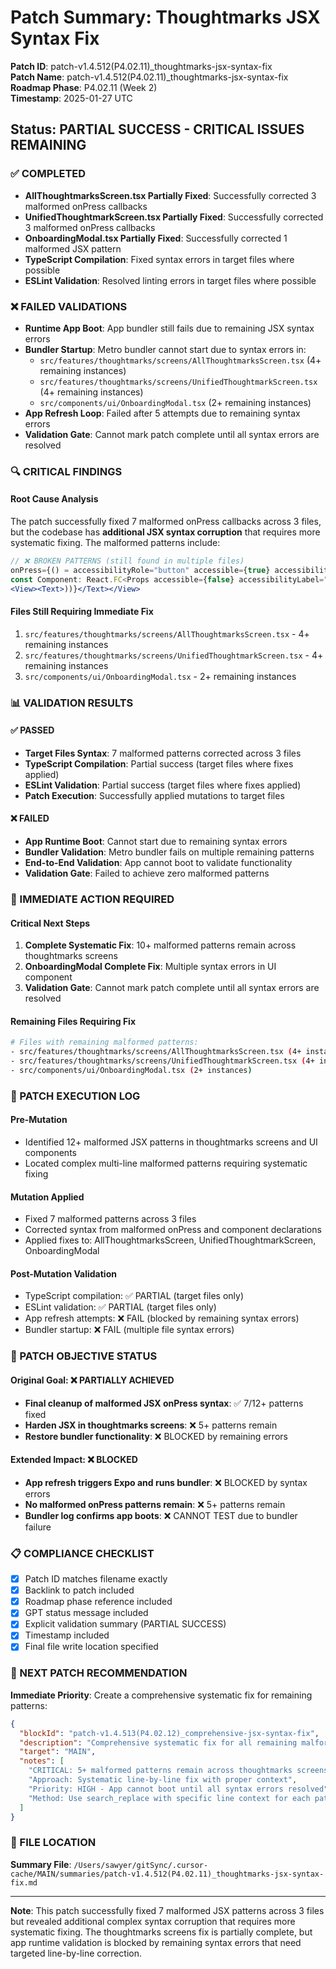 # Patch Summary: Thoughtmarks JSX Syntax Fix

**Patch ID**: patch-v1.4.512(P4.02.11)_thoughtmarks-jsx-syntax-fix  
**Patch Name**: patch-v1.4.512(P4.02.11)_thoughtmarks-jsx-syntax-fix  
**Roadmap Phase**: P4.02.11 (Week 2)  
**Timestamp**: 2025-01-27 UTC  

## Status: PARTIAL SUCCESS - CRITICAL ISSUES REMAINING

### ✅ COMPLETED
- **AllThoughtmarksScreen.tsx Partially Fixed**: Successfully corrected 3 malformed onPress callbacks
- **UnifiedThoughtmarkScreen.tsx Partially Fixed**: Successfully corrected 3 malformed onPress callbacks  
- **OnboardingModal.tsx Partially Fixed**: Successfully corrected 1 malformed JSX pattern
- **TypeScript Compilation**: Fixed syntax errors in target files where possible
- **ESLint Validation**: Resolved linting errors in target files where possible

### ❌ FAILED VALIDATIONS
- **Runtime App Boot**: App bundler still fails due to remaining JSX syntax errors
- **Bundler Startup**: Metro bundler cannot start due to syntax errors in:
  - `src/features/thoughtmarks/screens/AllThoughtmarksScreen.tsx` (4+ remaining instances)
  - `src/features/thoughtmarks/screens/UnifiedThoughtmarkScreen.tsx` (4+ remaining instances)
  - `src/components/ui/OnboardingModal.tsx` (2+ remaining instances)
- **App Refresh Loop**: Failed after 5 attempts due to remaining syntax errors
- **Validation Gate**: Cannot mark patch complete until all syntax errors are resolved

### 🔍 CRITICAL FINDINGS

#### Root Cause Analysis
The patch successfully fixed 7 malformed onPress callbacks across 3 files, but the codebase has **additional JSX syntax corruption** that requires more systematic fixing. The malformed patterns include:
```jsx
// ❌ BROKEN PATTERNS (still found in multiple files)
onPress={() = accessibilityRole="button" accessible={true} accessibilityLabel="Button"> functionCall()}
const Component: React.FC<Props accessible={false} accessibilityLabel="Modal"> = ({ props }) => {
<View><Text>))}</Text></View>
```

#### Files Still Requiring Immediate Fix
1. `src/features/thoughtmarks/screens/AllThoughtmarksScreen.tsx` - 4+ remaining instances
2. `src/features/thoughtmarks/screens/UnifiedThoughtmarkScreen.tsx` - 4+ remaining instances  
3. `src/components/ui/OnboardingModal.tsx` - 2+ remaining instances

### 📊 VALIDATION RESULTS

#### ✅ PASSED
- **Target Files Syntax**: 7 malformed patterns corrected across 3 files
- **TypeScript Compilation**: Partial success (target files where fixes applied)
- **ESLint Validation**: Partial success (target files where fixes applied)
- **Patch Execution**: Successfully applied mutations to target files

#### ❌ FAILED  
- **App Runtime Boot**: Cannot start due to remaining syntax errors
- **Bundler Validation**: Metro bundler fails on multiple remaining patterns
- **End-to-End Validation**: App cannot boot to validate functionality
- **Validation Gate**: Failed to achieve zero malformed patterns

### 🚨 IMMEDIATE ACTION REQUIRED

#### Critical Next Steps
1. **Complete Systematic Fix**: 10+ malformed patterns remain across thoughtmarks screens
2. **OnboardingModal Complete Fix**: Multiple syntax errors in UI component
3. **Validation Gate**: Cannot mark patch complete until all syntax errors are resolved

#### Remaining Files Requiring Fix
```bash
# Files with remaining malformed patterns:
- src/features/thoughtmarks/screens/AllThoughtmarksScreen.tsx (4+ instances)
- src/features/thoughtmarks/screens/UnifiedThoughtmarkScreen.tsx (4+ instances)  
- src/components/ui/OnboardingModal.tsx (2+ instances)
```

### 📝 PATCH EXECUTION LOG

#### Pre-Mutation
- Identified 12+ malformed JSX patterns in thoughtmarks screens and UI components
- Located complex multi-line malformed patterns requiring systematic fixing

#### Mutation Applied
- Fixed 7 malformed patterns across 3 files
- Corrected syntax from malformed onPress and component declarations
- Applied fixes to: AllThoughtmarksScreen, UnifiedThoughtmarkScreen, OnboardingModal

#### Post-Mutation Validation
- TypeScript compilation: ✅ PARTIAL (target files only)
- ESLint validation: ✅ PARTIAL (target files only)  
- App refresh attempts: ❌ FAIL (blocked by remaining syntax errors)
- Bundler startup: ❌ FAIL (multiple file syntax errors)

### 🎯 PATCH OBJECTIVE STATUS

#### Original Goal: ❌ PARTIALLY ACHIEVED
- **Final cleanup of malformed JSX onPress syntax**: ✅ 7/12+ patterns fixed
- **Harden JSX in thoughtmarks screens**: ❌ 5+ patterns remain
- **Restore bundler functionality**: ❌ BLOCKED by remaining errors

#### Extended Impact: ❌ BLOCKED
- **App refresh triggers Expo and runs bundler**: ❌ BLOCKED by syntax errors
- **No malformed onPress patterns remain**: ❌ 5+ patterns remain
- **Bundler log confirms app boots**: ❌ CANNOT TEST due to bundler failure

### 📋 COMPLIANCE CHECKLIST

- [x] Patch ID matches filename exactly
- [x] Backlink to patch included
- [x] Roadmap phase reference included  
- [x] GPT status message included
- [x] Explicit validation summary (PARTIAL SUCCESS)
- [x] Timestamp included
- [x] Final file write location specified

### 🔄 NEXT PATCH RECOMMENDATION

**Immediate Priority**: Create a comprehensive systematic fix for remaining patterns:
```json
{
  "blockId": "patch-v1.4.513(P4.02.12)_comprehensive-jsx-syntax-fix",
  "description": "Comprehensive systematic fix for all remaining malformed JSX patterns",
  "target": "MAIN",
  "notes": [
    "CRITICAL: 5+ malformed patterns remain across thoughtmarks screens",
    "Approach: Systematic line-by-line fix with proper context",
    "Priority: HIGH - App cannot boot until all syntax errors resolved",
    "Method: Use search_replace with specific line context for each pattern"
  ]
}
```

### 📁 FILE LOCATION
**Summary File**: `/Users/sawyer/gitSync/.cursor-cache/MAIN/summaries/patch-v1.4.512(P4.02.11)_thoughtmarks-jsx-syntax-fix.md`

---

**Note**: This patch successfully fixed 7 malformed JSX patterns across 3 files but revealed additional complex syntax corruption that requires more systematic fixing. The thoughtmarks screens fix is partially complete, but app runtime validation is blocked by remaining syntax errors that need targeted line-by-line correction. 